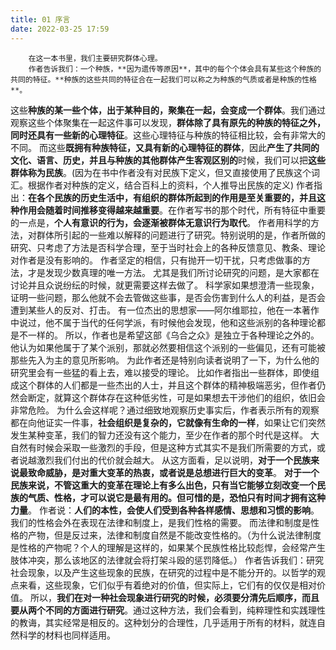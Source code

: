 ```yaml
---
title: 01 序言
date: 2022-03-25 17:59
---
```

        在这一本书里，我们主要研究群体心理。
        作者告诉我们：一个种族，**因为遗传等原因**，其中的每个个体会具有某些这个种族的共同的特征。**种族的这些共同的特征合在一起我们可以称之为种族的气质或者是种族的性格**。
这些**种族的某一些个体，出于某种目的，聚集在一起，会变成一个群体**。我们通过观察这些个体聚集在一起这件事可以发现，**群体除了具有原先的种族的特征之外，同时还具有一些新的心理特征**。这些心理特征与种族的特征相比较，会有非常大的不同。
        而这些**既拥有种族特征，又具有新的心理特征的群体**，因此**产生了共同的文化、语言、历史，并且与种族的其他群体产生客观区别的**时候，我们可以把**这些群体称为民族**。(因为在书中作者没有对民族下定义，但又直接使用了民族这个词汇。根据作者对种族的定义，结合百科上的资料，个人推导出民族的定义)
        作者指出：**在各个民族的历史生活中，有组织的群体所起到的作用是至关重要的，并且这种作用会随着时间推移变得越来越重要**。在作者写书的那个时代，所有特征中重要的一点是，**个人有意识的行为，会逐渐被群体无意识行为取代**。
        作者用科学的方法，对群体所引起的一些难以解释的问题进行了研究。特别说明的是，作者所做的研究、只考虑了方法是否科学合理，至于当时社会上的各种反馈意见、教条、理论对作者是没有影响的。
        作者坚定的相信，只有抛开一切干扰，只考虑做事的方法，才是发现少数真理的唯一方法。
        尤其是我们所讨论研究的问题，是大家都在讨论并且众说纷纭的时候，就更需要这样去做了。
        科学家如果想澄清一些现象，证明一些问题，那么他就不会去管做这些事，是否会伤害到什么人的利益，是否会遭到某些人的反对、打击。
        有一位杰出的思想家——阿尔维耶拉，他在一本著作中说过，他不属于当代的任何学派，有时候他会发现，他和这些派别的各种理论都是不一样的。
        所以，作者也是希望这部《乌合之众》是独立于各种理论之外的。
        他认为如果他属于了某个派别，那就必然要相信这个派别的一些偏见，还有可能被那些先入为主的意见所影响。
        为此作者还是特别向读者说明了一下，为什么他的研究里会有一些猛的看上去，难以接受的理论。
        比如作者指出一些群体，即使组成这个群体的人们都是一些杰出的人士，并且这个群体的精神极端恶劣，但作者仍然会断定，就算这个群体存在这种低劣性，可是如果想去干涉他们的组织，依旧会非常危险。
        为什么会这样呢？通过细致地观察历史事实后，作者表示所有的观察都在向他证实一件事，**社会组织是复杂的，它就像有生命的一样**，如果让它们突然发生某种变革，我们的智力还没有这个能力，至少在作者的那个时代是这样。
        大自然有时候会采取一些激烈的手段，但是这种方式其实不是我们所需要的方式，或者说越激烈我们付出的代价就会越大。
        从这方面看，足以说明，**对于一个民族来说最致命威胁，是对重大变革的热衷，或者说是总想进行巨大的变革**。
        **对于一个民族来说，不管这重大的变革在理论上有多么出色，只有当它能够立刻改变一个民族的气质、性格，才可以说它是最有用的。但可惜的是，恐怕只有时间才拥有这种力量**。
        作者说：**人们的本性，会使人们受到各种各样感情、思想和习惯的影响**。我们的性格会外在表现在法律和制度上，是我们性格的需要。
        而法律和制度是性格的产物，但是反过来，法律和制度自然是不能改变性格的。（为什么说法律制度是性格的产物呢？个人的理解是这样的，如果某个民族性格比较彪悍，会经常产生肢体冲突，那么该地区的法律就会将打架斗殴的惩罚降低。）
        作者告诉我们：研究社会现象，以及产生这些现象的民族，在研究的过程中是不能分开的。以哲学的观点来看，这些现象，它们似乎有着绝对的价值，但实际上，它们有的仅仅是相对价值。
        所以，**我们在对一种社会现象进行研究的时候，必须要分清先后顺序，而且要从两个不同的方面进行研究**。通过这种方法，我们会看到，纯粹理性和实践理性的教诲，其实经常是相反的。这种划分的合理性，几乎适用于所有的材料，就连自然科学的材料也同样适用。